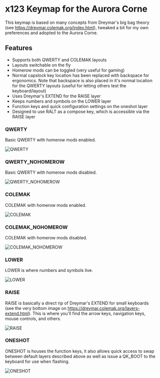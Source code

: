 # x123 Keymap for the Aurora Corne

This keymap is based on many concepts from Dreymar's big bag theory (see https://dreymar.colemak.org/index.html), tweaked a bit for my own preferences and adopted to the Aurora Corne.

## Features

- Supports both QWERTY and COLEMAK layouts
- Layouts switchable on the fly
- Homerow mods can be toggled (very useful for gaming)
- Normal capslock key location has been replaced with backspace for ergonomics. Note that backspace is also placed in it's normal location for the QWERTY layouts (useful for letting others test the keyboard/layout)
- Uses Dreymar's EXTEND for the RAISE layer
- Keeps numbers and symbols on the LOWER layer
- Function keys and quick configuration settings on the oneshot layer
- Designed to use RALT as a compose key, which is accessible via the RAISE layer

### QWERTY

Basic QWERTY with homerow mods enabled.

![QWERTY](https://i.imgur.com/NwIF3zJ.png)

### QWERTY_NOHOMEROW

Basic QWERTY with homerow mods disabled.

![QWERTY_NOHOMEROW](https://i.imgur.com/2C1IGrX.png)

### COLEMAK

COLEMAK with homerow mods enabled.

![COLEMAK](https://i.imgur.com/u5G6YWn.png)

### COLEMAK_NOHOMEROW

COLEMAK with homerow mods disabled.

![COLEMAK_NOHOMEROW](https://i.imgur.com/enSnhcA.png)

### LOWER

LOWER is where numbers and symbols live.

![LOWER](https://i.imgur.com/HabJ4hv.png)

### RAISE

RAISE is basically a direct rip of Dreymar's EXTEND for small keyboards (see the very bottom image on https://dreymar.colemak.org/layers-extend.html). This is where you'll find the arrow keys, navigation keys, mouse controls, and others.

![RAISE](https://i.imgur.com/CtzQdKD.png)

### ONESHOT

ONESHOT is houses the function keys, it also allows quick access to swap between default layers described above as well as issue a QK_BOOT to the keyboard for use when flashing.

![ONESHOT](https://i.imgur.com/cckg75i.png)